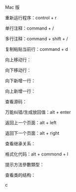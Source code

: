 Mac 版

重新运行程序：control + r

单行注释：command + /

多行注释：command + shift + /

复制粘贴当前行：command + d

向上移动行：

向下移动行：

向下新增一行：

向上新增一行：

查看源码：

万能纠错/生成放回值：alt + enter

返回上一个页面：alt + left

返回下一个页面：alt + right

查看继承关系：

格式化代码：alt + commond + l

提示方法參數類型：

查看类的结构：

c